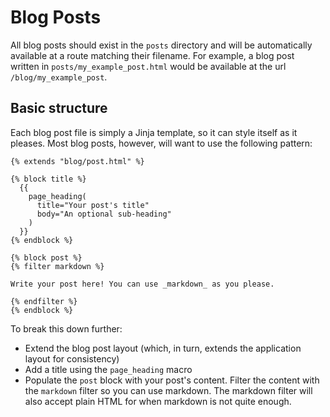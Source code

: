 # Blog Posts

All blog posts should exist in the `posts` directory and will be automatically available at a route matching their filename. For example, a blog post written in `posts/my_example_post.html` would be available at the url `/blog/my_example_post`.

## Basic structure

Each blog post file is simply a Jinja template, so it can style itself as it pleases. Most blog posts, however, will want to use the following pattern:

```jinja
{% extends "blog/post.html" %}

{% block title %}
  {{
    page_heading(
      title="Your post's title"
      body="An optional sub-heading"
    )
  }}
{% endblock %}

{% block post %}
{% filter markdown %}

Write your post here! You can use _markdown_ as you please.

{% endfilter %}
{% endblock %}
```

To break this down further:

* Extend the blog post layout (which, in turn, extends the application layout for consistency)
* Add a title using the `page_heading` macro
* Populate the `post` block with your post's content. Filter the content with the `markdown` filter so you can use markdown. The markdown filter will also accept plain HTML for when markdown is not quite enough.
